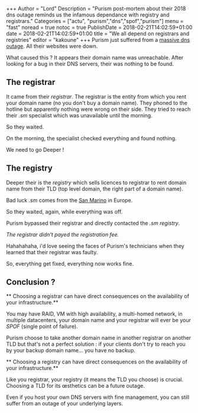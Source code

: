 +++
Author = "Lord"
Description = "Purism post-mortem about their 2018 dns outage reminds us the infamous dependance with registry and registrars."
Categories = ["actu", "purism","dns","spof","purism"]
menu = "fast"
noread = true
notoc = true
PublishDate = 2018-02-21T14:02:59+01:00
date = 2018-02-21T14:02:59+01:00
title = "We all depend on registrars and registries"
editor = "kakoune"
+++
Purism just suffered from a [massive dns outage](https://puri.sm/posts/the-great-purism-dns-outage-of-2018/).
All their websites were down.

What caused this ?
It appears their domain name was unreachable.
After looking for a bug in their DNS servers, their was nothing to be found.

## The registrar

It came from their *registrar*.
The registrar is the entity from which you rent your domain name (no you don't buy a domain name).
They phoned to the hotline but apparently nothing were wrong on their side.
They tried to reach their *.sm* specialist which was unavailable until the morning.

So they waited.

On the morning, the specialist checked everything and found nothing.

We need to go Deeper !

## The registry

Deeper their is the *registry* which sells licences to registrar to rent domain name from their TLD (top level domain, the right part of a domain name).

Bad luck *.sm* comes from the [San Marino](https://en.wikipedia.org/wiki/San_Marino) in Europe.

So they waited, again, while everything was off.

Purism bypassed their registrar and directly contacted the *.sm registry*.

*The registrar didn't payed the registration fee.*

Hahahahaha, i'd love seeing the faces of Purism's technicians when they learned that their registrar was faulty.

So, everything get fixed, everything now works fine.

## Conclusion ?

** Choosing a registrar can have direct consequences on the availability of your infrastructure.**

You may have RAID, VM with high availability, a multi-homed network, in multiple datacenters, your domain name and your registrar will ever be your *SPOF* (single point of failure).

Purism choose to take another domain name in another registrar on another TLD but that's not a perfect solution : if your clients don't try to reach you by your backup domain name… you have no backup.

** Choosing a registry can have direct consequences on the availability of your infrastructure.**

Like you registrar, your registry (it means the TLD you choose) is crucial. Choosing a TLD for its œsthetics can be a future outage.

Even if you host your own DNS servers with fine management, you can still suffer from an outage of your underlying layers.	
